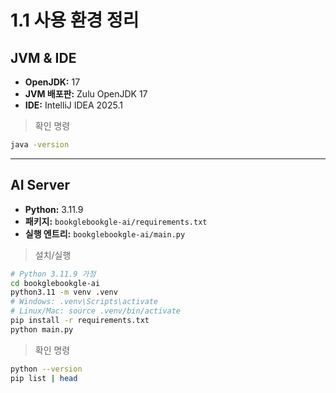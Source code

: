 # 1.1 사용 환경 정리

## JVM & IDE

* **OpenJDK:** 17
* **JVM 배포판:** Zulu OpenJDK 17
* **IDE:** IntelliJ IDEA 2025.1

> 확인 명령

```bash
java -version
```

---

## AI Server

* **Python:** 3.11.9
* **패키지:** `bookglebookgle-ai/requirements.txt`
* **실행 엔트리:** `bookglebookgle-ai/main.py`

> 설치/실행

```bash
# Python 3.11.9 가정
cd bookglebookgle-ai
python3.11 -m venv .venv
# Windows: .venv\Scripts\activate
# Linux/Mac: source .venv/bin/activate
pip install -r requirements.txt
python main.py
```

> 확인 명령

```bash
python --version
pip list | head
```

